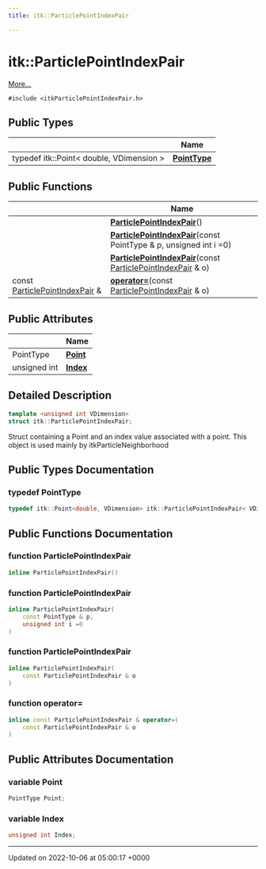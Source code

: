 ```yaml
---
title: itk::ParticlePointIndexPair

---
```


# itk::ParticlePointIndexPair



 [More...](#detailed-description)


`#include <itkParticlePointIndexPair.h>`

## Public Types

|                | Name           |
| -------------- | -------------- |
| typedef itk::Point< double, VDimension > | **[PointType](../Classes/structitk_1_1ParticlePointIndexPair.md#typedef-pointtype)**  |

## Public Functions

|                | Name           |
| -------------- | -------------- |
| | **[ParticlePointIndexPair](../Classes/structitk_1_1ParticlePointIndexPair.md#function-particlepointindexpair)**() |
| | **[ParticlePointIndexPair](../Classes/structitk_1_1ParticlePointIndexPair.md#function-particlepointindexpair)**(const PointType & p, unsigned int i =0) |
| | **[ParticlePointIndexPair](../Classes/structitk_1_1ParticlePointIndexPair.md#function-particlepointindexpair)**(const [ParticlePointIndexPair](../Classes/structitk_1_1ParticlePointIndexPair.md) & o) |
| const [ParticlePointIndexPair](../Classes/structitk_1_1ParticlePointIndexPair.md) & | **[operator=](../Classes/structitk_1_1ParticlePointIndexPair.md#function-operator=)**(const [ParticlePointIndexPair](../Classes/structitk_1_1ParticlePointIndexPair.md) & o) |

## Public Attributes

|                | Name           |
| -------------- | -------------- |
| PointType | **[Point](../Classes/structitk_1_1ParticlePointIndexPair.md#variable-point)**  |
| unsigned int | **[Index](../Classes/structitk_1_1ParticlePointIndexPair.md#variable-index)**  |

## Detailed Description

```cpp
template <unsigned int VDimension>
struct itk::ParticlePointIndexPair;
```


Struct containing a Point and an index value associated with a point. This object is used mainly by itkParticleNeighborhood 

## Public Types Documentation

### typedef PointType

```cpp
typedef itk::Point<double, VDimension> itk::ParticlePointIndexPair< VDimension >::PointType;
```


## Public Functions Documentation

### function ParticlePointIndexPair

```cpp
inline ParticlePointIndexPair()
```


### function ParticlePointIndexPair

```cpp
inline ParticlePointIndexPair(
    const PointType & p,
    unsigned int i =0
)
```


### function ParticlePointIndexPair

```cpp
inline ParticlePointIndexPair(
    const ParticlePointIndexPair & o
)
```


### function operator=

```cpp
inline const ParticlePointIndexPair & operator=(
    const ParticlePointIndexPair & o
)
```


## Public Attributes Documentation

### variable Point

```cpp
PointType Point;
```


### variable Index

```cpp
unsigned int Index;
```


-------------------------------

Updated on 2022-10-06 at 05:00:17 +0000